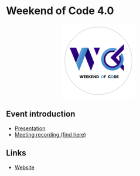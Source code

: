 # Weekend of Code 4.0
<div align="center"><img src="./img/weekend of code-02.png" height="200"/></div>

## Event introduction

- [Presentation](WEEKEND-OF-CODE.pdf)
- [Meeting recording (find here)](https://drive.google.com/drive/folders/14UTduGJfnltoc5sEgNX4Qrq4mCEJdz2K?usp=sharing)

## Links

- [Website](https://woc2k21.github.io/)
